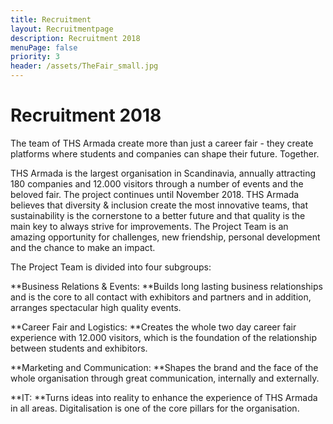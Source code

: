 ```yaml
---
title: Recruitment
layout: Recruitmentpage
description: Recruitment 2018
menuPage: false
priority: 3
header: /assets/TheFair_small.jpg
---
```

# Recruitment 2018

The team of THS Armada create more than just a career fair - they create platforms where students and companies can shape their future. Together. 

THS Armada is the largest organisation in Scandinavia, annually attracting 180 companies and 12.000 visitors through a number of events and the beloved fair. The project continues until November 2018. THS Armada believes that diversity & inclusion create the most innovative teams, that sustainability is the cornerstone to a better future and that quality is the main key to always strive for improvements. The Project Team is an amazing opportunity for challenges, new friendship, personal development and the chance to make an impact. 

The Project Team is divided into four subgroups:

**Business Relations & Events: **Builds long lasting business relationships and is the core to all contact with exhibitors and partners and in addition, arranges spectacular high quality events. 

**Career Fair and Logistics: **Creates the whole two day career fair experience with 12.000 visitors, which is the foundation of the relationship between students and exhibitors.

**Marketing and Communication: **Shapes the brand and the face of the whole organisation through great communication, internally and externally. 

**IT: **Turns ideas into reality to enhance the experience of THS Armada in all areas. Digitalisation is one of the core pillars for the organisation.
